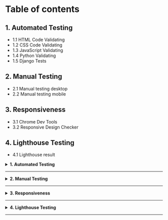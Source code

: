 # **Table of contents** #

## **1. Automated Testing** ##

* 1.1 HTML Code Validating
* 1.2 CSS Code Validating
* 1.3 JavaScript Validating
* 1.4 Python Validating
* 1.5 Django Tests

## **2. Manual Testing** ##

* 2.1 Manual testing desktop
* 2.2 Manual testing mobile

## **3. Responsiveness** ##

* 3.1 Chrome Dev Tools
* 3.2 Responsive Design Checker

## **4. Lighthouse Testing** ##

* 4.1 Lighthouse result

<!-- markdownlint-disable MD033 -->
<details>
<summary><strong>
1. Automated Testing
</strong></summary>
<br>

### 1.1 HTML Code Validating ###

**All of the HTML files were tested on the [W3C HTML Markup Validation website](https://validator.w3.org/)**

1. Although I could've tested each specific page of the deployed project using `View page source`, and then copying the html for the validator, I opted for the raw html files for accuracy's sake. The html files that were tested are - base.html, index.html, profile.html, event_form.html, event_detail.html, comment_edit.html, login.html, logout.html and signup.html.

2. In each case a similar Error was shown, for example - `Error: Bad value {% url 'event_detail' slug=event.slug %}`.
This can be ignored as the {% %} tags are Django template syntax, which the W3C validator does not understand. It expects rendered HTML, not templates.

3. In each case a similar Error was shown, for example - `Error: Non-space characters found without seeing a doctype first. Expected <!DOCTYPE html>`. This can also be ignored due to the raw file being written using Django template syntax.

![Django error image 1](static/images/django-error-one.png)

![Django error image 2](static/images/django-error-two.png)

![Django error image 3](static/images/django-error-three.png)

![Django error image 4](static/images/django-error-four.png)

4. Such errors are repeated in all the tests for each file, all of which can be ignored since django's {% %} and {{ }} syntax lines never go to the browser. When Django renders the page, it replaces them with real HTML code.
5. Other than the django-syntax errors and infos, no other errors occured during the testing process of the files mentioned above.

### 1.2 CSS Code Validating ###

* The only CSS file was tested on the [W3C CSS  Validation website](https://jigsaw.w3.org/css-validator/)

    1. No errors or issues were returned after running the code present in the style.css file.

    ![CSS Validation](static/images/css-validation.png)

### 1.3 JavaScript Validating ###

* The testing for the comments.js and events.js files was carried out on [JShint.com](https://jshint.com/)

    1. At first jshint was showing `'const' is available in ES6 (use 'esversion: 6') or Mozilla JS extensions (use moz).`, `'arrow function syntax (=>)' is only available in ES6 (use 'esversion: 6').`. I added `/* jshint esversion: 6 */` above the code snippets which allows jshint to check ES6 features.
    2. No errors or issues were returned after running the code present in the above mentioned files.

    ![JavaScript Validation](static/images/eventify-jshint.png)

### 1.4 Python Validating ###

* The testing for the python files were carried out on [Code Institute Python Linter](https://pep8ci.herokuapp.com/)

    1. Main settings.py file - Some of the lines are highlighted as being greater than 79 characters, however the code highlighted was created when I created the project and are the setup settings Django created, therefore they will be ignored as I did not write them and don't want to adjust them lest they should disrupt the app files.

    ![Settings.py Validation](static/images/settings-test.png)

    2. The other python files that were tested from the `events`, `eventify` and `about` apps are as follows -

        * manage.py
        * urls.py
        * admin.py
        * forms.py
        * models.py
        * test_forms.py
        * test-views.py
        * views.py
        * tests.py

    3. The results show no errors for each of these files.

    ![Python files validation](static/images/no-error-pep8.png)

### 1.5 Django Tests ###

* I have created automated Django tests in each django app in this project. The tests can be found in the tests.py file in `about` app, test_forms.py and test_views.py from `events` app.

* The django tests can be run in the terminal all at once by running the command `python manage.py test`.

* Tests can also be run app by app. To run a specific app test, `about` app for example, run the bash command `python manage.py test about`.

* The application includes tests for -

1. **View Tests**
    * Verifies redirects for unauthenticated users
    * Tests proper attendance status updates for logged-in users
    * Confirms database records are created correctly
    * Tests event creation workflow for authenticated users
    * Validates form submission and redirects
    * Verifies creator assignment and field population
    * Tests comment submission functionality
    * Verifies comment-author-event relationships
    * Ensures proper status codes and template rendering
    * Ensures comments are showed or not based on the approval status

2. **Form Tests**
    * Tests valid form submissions
    * Verifies required field validation
    * Checks error messages for invalid data
    * Tests for required fields in the comment body (although not present in the actual app)

3. **About Tests**
    * Tests for the about page status code
    * Ensures the template is properly loaded

![Django App Tests](static/images/django-app-tests.png)

</details>

---

<details>
<summary><strong>
2. Manual Testing
</strong></summary>
<br>

### 2.1 Manual testing desktop ###

* All desktop testing was carried out on Chrome, FireFox, OperaGX and Edge. Results listed below will apply to all browsers unless highlighted as otherwise.
* **The Homepage**
    1. The homepage is rendering correctly as intended
    2. Clicking the Eventify label in the top left brings the user back to the home page
    3. Clicking on Register, Login and About link on the navbar takes me to thier respective pages
    4. If not logged in, clicking on Profile link takes me to the Register page
    5. All the events (Upcoming, Past and All) events are shown correctly based on their date.
    6. Upcoming, Past and All buttons sorts out the events correctly
    7. Clicking on an event link takes me to the Event Details page
    8. The pagination is correctly shown and works as intended

* **Event Details Page**
    1. The page renders correctly as intended
    2. Clicking on Edit takes me to the Edit Event page and clicking on Save button takes me back to Event Details page
    3. Delete button shows a modal for safety
    4. Attendance button works perfectly
    5. Typing a comment and submitting works as intended and shows approval status
    6. Clicking on Edit on my comment takes me to edit comment page and pressing Update button returns me accurately
    7. Delete comment button shows a safety modal as intended

* **Profile Page**
    1. The page renders correctly
    2. My username is shown accurately
    3. My created events are listed properly
    4. My Attending, Maybe and Not Attending events are also perfectly listed
    5. Change password section works as intended as it doesnt let me leave a black field if I press Update
    6. Change Password functionality works properly

* **About Page**
    1. The page being correctly loaded shows a picture of me and lets users know a little bit about myself
    2. The collaboration form doesn't let me leave any elements blank if I click Send
    3. After filling the collab form and pressing Send, I checked my email and accurately recieved the mesasge with the user's name and email
    4. I can also see the notification at the bottom that my message has been sent.

* **Logout Page**
    1. Clicking on Logout page takes me to sign-out page
    2. Confirmation for signing out is portrayed accurately
    3. Clicking on Sign Out button redirects me to the homepage as anonymous user with restricted access

* **Admin Page**
    1. If I add '/admin' after the main link, the admin page renders accurately
    2. If I am not logged in as admin, I am not allowed to access the page as intended
    3. From admin panel I can -
        * see/delete all the users and their emails (not passwords).
        * check each user's permissions (staff status/superuser), active status, last login times etc.
        * see/edit/delete all the events
        * approve/delete comments by users
        * change/delete attendance status of users

### 2.2 Manual testing mobile ###

Mobile testing was carried out on the following devices:<br>

1. iPhone SE/12 Pro/14 Pro Max (Via Chrome Dev Tools)
2. iPad Mini/Air/Pro (Via Chrome Dev Tools)
3. Samsung Galaxy A40/A52/A54
4. Samsung Galaxy S20 Ultra
5. Samsung Galaxy Tab 7
6. Surface Pro 7 (Via Chrome Dev Tools)
7. Samsung Galaxy Z Fold 5

* To prevent repetition of the desktop results, I have only stated the exceptions for mobile usecases.
* All mobile testing was carried out on Chrome, FireFox, Opera and Brave browsers.
    1. The navbar for mobile screens is transformed into a dropdown menu containing all the links
    2. The resolution of images are prefectly rendered
    3. All the pages and their functionalities works properly

</details>

---

<details>
<summary><strong>
3. Responsiveness
</strong></summary>
<br>

### 3.1 Chrome Dev Tools ###

* I have checked the site on google dev tools for responsiveness on screen sizes ranging from a maximum size of 2560px X 1969px down to a minimum of 320px X 480px. The site is functioning as intended.

### 3.2 Responsive Design Checker ###

* I have also checked the site on the website [Responsive Design Checker](https://responsivedesignchecker.com/) on all of the pages that are available and the site is functioning as intended.

![Responsive site](static/images/responsiveness.png)

![Am I responsive](static/images/eventify-responsive.png)

</details>

---

<details>
<summary><strong>
4. Lighthouse Testing
</strong></summary>
<br>

## 4.1 Lighthouse result ##

* I confirmed that the colors and fonts used in this website are easy to read and accessible by running this page through Lighthouse in Chrome DevTools.
* The performance also shows promise as I intend to further develop this project into a better version of what it is today.

    ![Lighthouse](static/images/eventify-Lighthouse.png)

</details>

---
